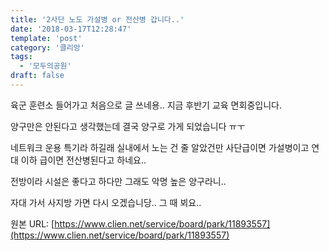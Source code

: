 ```yaml
---
title: '2사단 노도 가설병 or 전산병 갑니다..'
date: '2018-03-17T12:28:47'
template: 'post'
category: '클리앙'
tags: 
  - '모두의공원'
draft: false
---
```


육군 훈련소 들어가고 처음으로 글 쓰네용.. 지금 후반기 교육 면회중입니다.

  

양구만은 안된다고 생각했는데 결국 양구로 가게 되었습니다 ㅠㅜ

  

네트워크 운용 특기라 하길래 실내에서 노는 건 줄 알았건만 사단급이면 가설병이고 연대 이하 급이면 전산병된다고 하네요..

  

전방이라 시설은 좋다고 하다만 그래도 악명 높은 양구라니..

  

자대 가서 사지방 가면 다시 오겠습니당.. 그 때 뵈요..

원본 URL: [https://www.clien.net/service/board/park/11893557](https://www.clien.net/service/board/park/11893557)